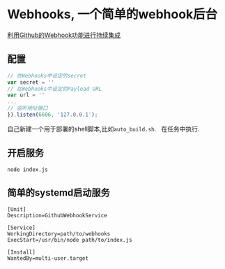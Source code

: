 # Webhooks, 一个简单的webhook后台

[利用Github的Webhook功能进行持续集成](https://moonagic.com/continuous-integration-with-github-webhook/)

## 配置
```JavaScript
// 在Webhooks中设定的secret
var secret = ''
// 在Webhooks中设定的Payload URL
var url = ''
...
// 监听地址端口
}).listen(6606, '127.0.0.1');
```
自己新建一个用于部署的shell脚本,比如`auto_build.sh`.  
在任务中执行.

## 开启服务
```
node index.js
```

## 简单的systemd启动服务
```
[Unit]
Description=GithubWebhookService

[Service]
WorkingDirectory=path/to/webhooks
ExecStart=/usr/bin/node path/to/index.js

[Install]
WantedBy=multi-user.target
```
